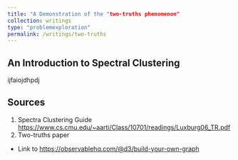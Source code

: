 ```yaml
---
title: "A Demonstration of the "two-truths phenomenon"
collection: writings
type: "problemexploration"
permalink: /writings/two-truths
---
```


<style>

.view-controls {
    width: 100%;
    display: flex;
    justify-content: space-between;
}

.view-controls i {
    margin: auto 0.5em;
    cursor: pointer;
}

.view-controls i:hover {
    text-shadow: rgb(170, 170, 170) 0px 0.2em 0.4em;
}

.view-controls span {
    text-transform: capitalize;
}

#control-tooltip {
    position: absolute;
    background: #EEE;
    padding: .1em .2em;
    border: 1px solid #AAA;
    font-size: .7em;
    font-weight: 300;
}

</style>

An Introduction to Spectral Clustering
-----
ijfaiojdhpdj


<div id="graph-one" class="graph-holder"></div>
<div id="graph-two" class="graph-holder"></div>


Sources
------

1. Spectra Clustering Guide https://www.cs.cmu.edu/~aarti/Class/10701/readings/Luxburg06_TR.pdf
2. Two-truths paper
* Link to https://observablehq.com/@d3/build-your-own-graph



<!-- Matrix operations -->
<script type="text/javascript" src="/assets/js/libraries/mathjs.min.js"></script>
<!-- Kmeans implementation -->
<script type="text/javascript" src="/assets/js/libraries/skmeans.min.js"></script>
<!-- Graph drawing -->
<script type="text/javascript" src="/assets/js/libraries/d3.v5.min.js"></script>
<!-- GMM implementation -->
<script type="text/javascript" src="/assets/js/libraries/gmm.js"></script>

<script type="text/javascript" src="/assets/js/two-truths/two-truths.js"></script>